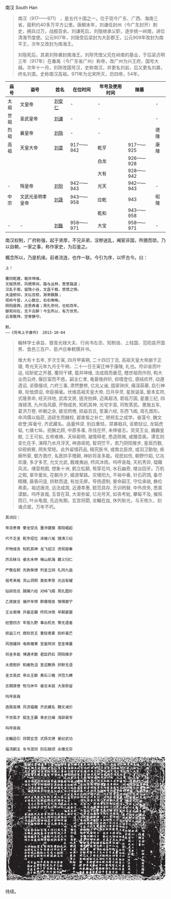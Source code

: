 南汉 South Han

> 南汉（917——971）  ，是五代十国之一。位于现今广东、广西、海南三省，面积约40多万平方公里。唐朝末年，刘谦任封州（今广东封开）刺史，拥兵过万，战舰百余。刘谦死后，刘隐继承父职，逐步统一岭南，进位清海节度使。公元907年，刘隐受后梁封为大彭郡王，公元909年改封为南平王，次年又改封为南海王。
>
> 刘隐死后，其弟刘陟袭封南海王。刘陟凭借父兄在岭南的基业，于后梁贞明三年（917年）在番禺（今广东省广州）称帝，改广州为兴王府，国号大越。次年十一月，刘陟改国号汉，史称南汉，并更名刘岩，后又更名刘龚，终名刘䶮。史称南汉高祖。971年为北宋所灭，历四帝，54年。

| **庙号** | **谥号**         | **姓名**                                           | **在位时间** | **年号及使用时间** | 陵墓     |      |
| -------- | ---------------- | -------------------------------------------------- | ------------ | ------------------ | -------- | ---- |
| 太祖     | 文皇帝           | [刘安仁](https://baike.baidu.com/item/刘安仁)      | -            | -                  |          | -    |
| 世祖     | 圣武皇帝         | [刘谦](https://baike.baidu.com/item/刘谦/5206558)  | -            | -                  |          | -    |
| 烈祖     | 襄皇帝           | [刘隐](https://baike.baidu.com/item/刘隐/66590)    | -            | -                  |          | 德陵 |
| 高祖     | 天皇大帝         | [刘䶮](https://baike.baidu.com/item/刘䶮/2874918)  | 917——942     | 乾亨               | 917——925 | 康陵 |
|          |                  |                                                    |              | 白龙               | 926——928 |      |
|          |                  |                                                    |              | 大有               | 928——942 |      |
| -        | 殇皇帝           | [刘玢](https://baike.baidu.com/item/刘玢/32674)    | 942——943     | 光天               | 942——943 | -    |
| 中宗     | 文武光圣明孝皇帝 | [刘晟](https://baike.baidu.com/item/刘晟/10565189) | 943——958     | 应乾               | 943      | 昭陵 |
|          |                  |                                                    |              | 乾和               | 943——958 |      |
| -        | -                | [刘鋹](https://baike.baidu.com/item/刘鋹)          | 958——971     | 大宝               | 958——971 | -    |



南汉权制，广府称强，起于贤厚，不兄非弟，淫秽迷乱，阉宦非国，所猥而琐，乃以自朝，一家之事，称作家史，为后鉴之。

概念所以，乃是机缘。前者流连，也作一联。今引为序，以怀古今。曰：

```
上！

覆同乾建，载并坤维。
文赋昂昂，风栖草间，路与丛林，葱葱路道；
汉乱于南，留隐小谷，文昌千载，悠悠之傍。
夫道俯仰，天坛百祭，渺渺飘飘；
观岭今昔，人心数左，右右啾啾。
阴阳是舆，还思再者；周孔奈何，也知百年。
御苑何在，无千古醉！今生所以，有万世芳。
云渐敬拜，空寄静守。

默。
——《凭弔上于康作》 2013-10-04

```

>
>
>翰林学士承旨、银青光禄大夫、行尚书左丞、知制诰、上柱国、范阳县开国男、食邑三百户、臣卢应奉敕撰并书。
>
>维大有十五年, 岁次壬寅, 四月甲寅朔, 二十四日丁丑, 高祖天皇大帝崩于正寝, 粤光天元年九月壬午朔、二十一日壬寅迁神于康陵, 礼也。符卯金而叶运, 绍斩蛇之开基, 覆同干建, 载并坤维, 法成周而垂范, 稽世祖而作则, 构大业而云终, 偃巨室而不惑。嗣主仁孝, 黾晏俛祚阶, 抑情登位, 感结疚怀, 动遵遗诏, 讵隳俄顷, 六府三事, 肃然整修, 亿兆乂谧, 国家钟庆, 痛深茹慕, 启引神皋, 衔恤颁诏, 命臣摛毫。伏维高祖天皇大帝, 日月孕灵, 星辰诞圣, 爰本玄符, 式隆景命, 经天纬地, 武库文房, 搓尧拍舜, 迈禹超汤, 君临万国, 星廛三纪, 四海镜清, 九州岛风靡, 开物成务, 知机其神, 光宅宇县, 司牧蒸民。惠施五车, 葛洪万卷, 听朝之余, 披览罔倦, 损益百氏, 笙簧六经, 东西飞阁, 周孔图形。命鸿儒以临莅, 选硕生而雠校, 鄙束皙之补亡, 陋郑玄之成学。奋藻兮, 魏文收誉;挥毫兮, 齐武藏名。品量舛谬, 别白重轻。禁暴戢兵, 讴歌狱讼, 龙韬虎韬, 七擒七纵。扼腕北顾, 中原多事, 吊伐在怀, 未伸睿志。炅炅王业, 巍巍皇猷, 三王可拟, 五帝难俦。天纵聪明, 凝情释老, 悉造赅微, 咸臻壶奥。谭玄则变化在手, 演释乃水月浮天, 神游阆苑, 智洞竺干。若乃阴阳推步, 星辰历数, 仰观俯察, 罔失常矩。此外留情药品, 精究医书, 或南北臣庶, 或羽卫勤劬, 疾瘵所萦, 御方救疗, 名医拱手稽颡, 神妙将圣多能。视民如伤, 朝野忭蹈, 亿兆欢康, 多才多艺, 允文允武, 戡难夷凶, 栉风沐雨。呜呼哀哉, 天机秀异, 韫藉风流。缮营苑囿, 想象十洲, 鹤立松巅, 鸳穿花坞, 水石幽奇, 楼台回牙。万机之暇, 翠华爰处, 花朝月夕, 嬉游辇路。灾缠阳九, 不裕中春, 针石药饵, 备尽精臻, 晨昏问竖, 拱默而退, 有加无瘳。导扬遗制, 爰命嗣王, 守位承祧, 彝伦弗紊。祖述唐尧, 远法成周, 近遵孝惠, 懿范具存, 丕训罔替, 中外庶务, 悉禀谟猷。呜呼哀哉, 玉音在耳, 大渐弥留, 亿兆号天, 如丧考妣, 攀髯不及, 摧殒而已, 叶从龟筮, 先远有期。玄宫将閟, 龙輴在兹, 休列耿光，与天攸久，刻诸贞珉，万年不朽。
>
>

```
其词曰：

帝尧贵胄 豢龙受氏 蘴沛建旗 南阳崛起

代不乏圣 乾亨绍位 泽被八埏 镜清三纪

开物成务 知机其神 龙飞绍汉 虎视窥秦

厉兵秣马 睿志未伸 梯山航海 募义归仁

严敬在躬 先敦柴燎 列圣立祠 礼同九庙

祖考来格 灵山洞照 美矣孝思 光远有耀

钻研百氏 蹂躏六经 对峙飞阁 周孔图形

乙夜披览 循环罕停 群儒惕息 悚惧靡宁

王业艰难 开基定霸 栉风沐雨 早朝晏罢

经营四方 牢笼九野 事出机先 策无遗者

损益三代 商较百王 重轻黍累 剖析毫芒

风驰雄辩 电疾雌黄 至鉴罔测 至圣难量

将圣多能 博通术数 君臣药石 阴阳推步

太使胆折 和缓色沮 宣诏敷扬 拱默无语

圣文英武 帝业王猷 黄石三略 洪范九畴

志期席卷 牧马休牛 睿志未就 大渐弥留

呜呼哀哉

逸致高情 风流韫藉 齐武藏名 魏文减价

不世英才 挺生王霸 青史已编 浅辞曷写

呜呼哀哉

龙輴启引 将閟玄宫 式扬文德 爰纪武功

福流嗣主 车书混同 刻石献颂 永播无穷

```

![/](./00.Source/006PiFeYzy7oMrWahce2a&690.jpg)

待续。

